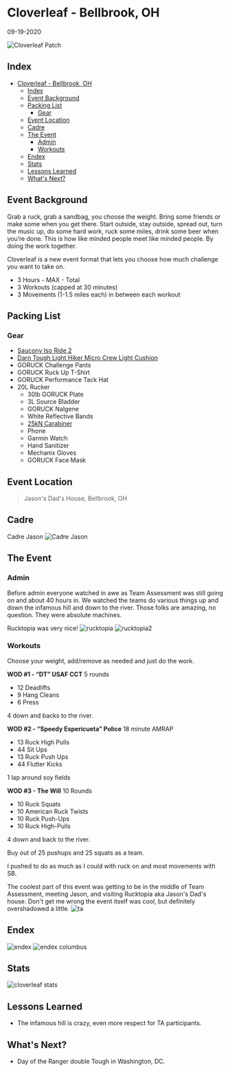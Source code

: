 # Cloverleaf - Bellbrook, OH
09-19-2020

![Cloverleaf Patch](cloverleafPatch.png "Cloverleaf Patch")
## Index
- [Cloverleaf - Bellbrook, OH](#cloverleaf---bellbrook-oh)
  - [Index](#index)
  - [Event Background](#event-background)
  - [Packing List](#packing-list)
    - [Gear](#gear)
  - [Event Location](#event-location)
  - [Cadre](#cadre)
  - [The Event](#the-event)
    - [Admin](#admin)
    - [Workouts](#workouts)
  - [Endex](#endex)
  - [Stats](#stats)
  - [Lessons Learned](#lessons-learned)
  - [What's Next?](#whats-next)

## Event Background

Grab a ruck, grab a sandbag, you choose the weight. Bring some friends or make some when you get there. Start outside, stay outside, spread out, turn the music up, do some hard work, ruck some miles, drink some beer when you’re done. This is how like minded people meet like minded people. By doing the work together.

Cloverleaf is a new event format that lets you choose how much challenge you want to take on.

- 3 Hours - MAX - Total
- 3 Workouts (capped at 30 minutes)
- 3 Movements (1-1.5 miles each) in between each workout

## Packing List
### Gear
* [Saucony Iso Ride 2](https://www.saucony.com/en/ride-iso-2/39110M.html#)
* [Darn Tough Light Hiker Micro Crew Light Cushion ](https://darntough.com/products/fw19-mens-light-hiker-micro-crew-light-cushion?variant=28842606428213)
* GORUCK Challenge Pants
* GORUCK Ruck Up T-Shirt
* GORUCK Performance Tack Hat
* 20L Rucker
  * 30lb GORUCK Plate
  * 3L Source Bladder
  * GORUCK Nalgene 
  * White Reflective Bands
  * [25kN Carabiner](https://www.amazon.com/gp/product/B073XS2KLJ/ref=ppx_yo_dt_b_search_asin_title?ie=UTF8&psc=1)
  * Phone
  * Garmin Watch
  * Hand Sanitizer
  * Mechanix Gloves
  * GORUCK Face Mask

## Event Location
>Jason's Dad's House, Bellbrook, OH

## Cadre
Cadre Jason
![Cadre Jason](../../../images/cadre/jason.jpg)

## The Event

### Admin

Before admin everyone watched in awe as Team Assessment was still going on and about 40 hours in. We watched the teams do various things up and down the infamous hill and down to the river. Those folks are amazing, no question. They were absolute machines.

Rucktopia was very nice!
![rucktopia](rucktopia.jpg)
![rucktopia2](rucktopia2.jpg)

### Workouts
Choose your weight, add/remove as needed and just do the work. 

**WOD #1 - “DT” USAF CCT**
5 rounds
* 12 Deadlifts
* 9 Hang Cleans
* 6 Press

4 down and backs to the river.

**WOD #2 - “Speedy Espericueta” Police**
18 minute AMRAP
* 13 Ruck High Pulls
* 44 Sit Ups
* 13 Ruck Push Ups
* 44 Flutter Kicks

1 lap around soy fields

**WOD #3 - The Will**
10 Rounds
* 10 Ruck Squats
* 10 American Ruck Twists
* 10 Ruck Push-Ups
* 10 Ruck High-Pulls

4 down and back to the river.

Buy out of 25 pushups and 25 squats as a team.

I pushed to do as much as I could with ruck on and most movements with SB.

The coolest part of this event was getting to be in the middle of Team Assessment, meeting Jason, and visiting Rucktopia aka Jason's Dad's house. Don't get me wrong the event itself was cool, but definitely overshadowed a little.
![ta](ta.jpg)

## Endex
![endex](endex.jpg)
![endex columbus](endexColumbus.jpg)

## Stats
![cloverleaf stats](stats.jpg)

## Lessons Learned
* The infamous hill is crazy, even more respect for TA participants.
  
## What's Next?
* Day of the Ranger double Tough in Washington, DC.
